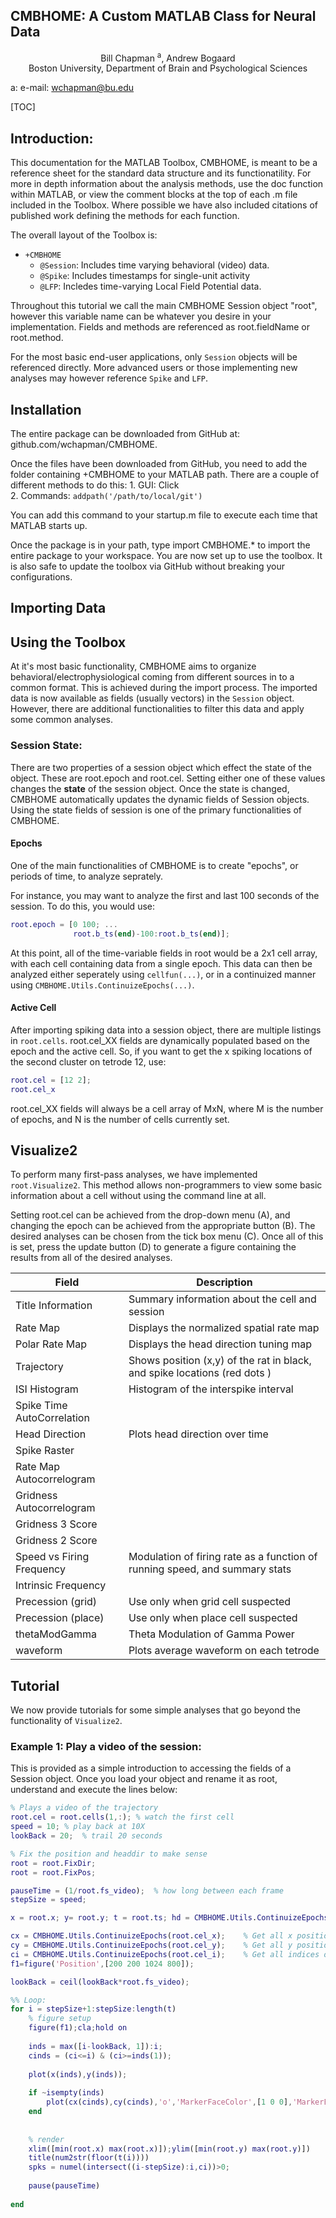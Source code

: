 ## CMBHOME: A Custom MATLAB Class for Neural Data
<center>
Bill Chapman <sup>a</sup>, Andrew Bogaard<br>
Boston University, Department of Brain and Psychological Sciences
</center>

a: e-mail: wchapman@bu.edu

[TOC]

## Introduction:
This documentation for the MATLAB Toolbox, CMBHOME, is meant to be a reference sheet for the standard data structure and its functionatility. For more in depth information about the analysis methods, use the doc function within MATLAB, or view the comment blocks at the top of each .m file included in the Toolbox. Where possible we have also included citations of published work defining the methods for each function.

The overall layout of the Toolbox is:
+ ```+CMBHOME```
    * ```@Session```: Includes time varying behavioral (video) data.
    * ```@Spike```:   Includes timestamps for single-unit activity
    * ```@LFP```:     Incledes time-varying Local Field Potential data.

Throughout this tutorial we call the main CMBHOME Session object "root", however this variable name can be whatever you desire in your implementation. Fields and methods are referenced as root.fieldName or root.method.

For the most basic end-user applications, only ```Session``` objects will be referenced directly. More advanced users or those implementing new analyses may however reference ```Spike``` and ```LFP```.

## Installation
The entire package can be downloaded from GitHub at: github.com/wchapman/CMBHOME. 

Once the files have been downloaded from GitHub, you need to add the folder containing +CMBHOME to your MATLAB path. There are a couple of different methods to do this:
    1. GUI:
        Click   
    2. Commands:
        ```
        addpath('/path/to/local/git')
        ```


You can add this command to your startup.m file to execute each time that MATLAB starts up.

Once the package is in your path, type import CMBHOME.* to import the entire package to your workspace. You are now set up to use the toolbox. It is also safe to update the toolbox via GitHub without breaking your configurations.

## Importing Data

## Using the Toolbox
At it's most basic functionality, CMBHOME aims to organize behavioral/electrophysiological coming from different sources in to a common format. This is achieved during the import process. The imported data is now available as fields (usually vectors) in the ```Session``` object. However, there are additional functionalities to filter this data and apply some common analyses.

### Session State:
There are two properties of a session object which effect the state of the object. These are root.epoch and root.cel. Setting either one of these values changes the **state** of the session object. Once the state is changed, CMBHOME automatically updates the dynamic fields of Session objects. Using the state fields of session is one of the primary functionalities of CMBHOME.

#### Epochs
One of the main functionalities of CMBHOME is to create "epochs", or periods of time, to analyze seprately. 

For instance, you may want to analyze the first and last 100 seconds of the session. To do this, you would use:
```matlab
root.epoch = [0 100; ...
              root.b_ts(end)-100:root.b_ts(end)];
```
At this point, all of the time-variable fields in root would be a 2x1 cell array, with each cell containing data from a single epoch. This data can then be analyzed either seperately using ```cellfun(...)```, or in a continuized manner using ```CMBHOME.Utils.ContinuizeEpochs(...)```.

#### Active Cell
After importing spiking data into a session object, there are multiple listings in ```root.cells```. root.cel_XX fields are dynamically populated based on the epoch and the active cell. So, if you want to get the x spiking locations of the second cluster on tetrode 12, use:
```matlab
root.cel = [12 2];
root.cel_x
```
root.cel_XX fields will always be a cell array of MxN, where M is the number of epochs, and N is the number of cells currently set. 

## Visualize2
To perform many first-pass analyses, we have implemented ```root.Visualize2```. This method allows non-programmers to view some basic information about a cell without using the command line at all. 

Setting root.cel can be achieved from the drop-down menu (A), and changing the epoch can be achieved from the appropriate button (B). The desired analyses can be chosen from the tick box menu (C). Once all of this is set, press the update button (D) to generate a figure containing the results from all of the desired analyses.

|Field                      |Description                                   |
|---------------------------|----------------------------------------------|
|Title Information          |Summary information about the cell and session|
|Rate Map                   |Displays the normalized spatial rate map
|Polar Rate Map             |Displays the head direction tuning map
|Trajectory                 |Shows position (x,y) of the rat in black, and spike locations (red dots ) |
|ISI Histogram              | Histogram of the interspike interval         |
|Spike Time AutoCorrelation |                                              |
|Head Direction             |Plots head direction over time                |
|Spike Raster               |                                              |
|Rate Map Autocorrelogram   |                                              |
|Gridness Autocorrelogram   |                                              |
|Gridness 3 Score           |                                              |
|Gridness 2 Score           |                                              |
|Speed vs Firing Frequency  |Modulation of firing rate as a function of running speed, and summary stats|
|Intrinsic Frequency        |                                              |
|Precession (grid)          |Use only when grid cell suspected             |
|Precession (place)         |Use only when place cell suspected            |
|thetaModGamma              |Theta Modulation of Gamma Power               |
|waveform                   |Plots average waveform on each tetrode        |


## Tutorial
We now provide tutorials for some simple analyses that go beyond the functionality of ```Visualize2```.

### Example 1: Play a video of the session:
This is provided as a simple introduction to accessing the fields of a Session object. Once you load your object and rename it as root, understand and execute the lines below:

```matlab
% Plays a video of the trajectory
root.cel = root.cells(1,:); % watch the first cell
speed = 10; % play back at 10X
lookBack = 20;  % trail 20 seconds

% Fix the position and headdir to make sense
root = root.FixDir;
root = root.FixPos;

pauseTime = (1/root.fs_video);  % how long between each frame
stepSize = speed;

x = root.x; y= root.y; t = root.ts; hd = CMBHOME.Utils.ContinuizeEpochs(root.headdir);

cx = CMBHOME.Utils.ContinuizeEpochs(root.cel_x);    % Get all x positions at firing
cy = CMBHOME.Utils.ContinuizeEpochs(root.cel_y);    % Get all y positions at firing
ci = CMBHOME.Utils.ContinuizeEpochs(root.cel_i);    % Get all indices of firing
f1=figure('Position',[200 200 1024 800]);

lookBack = ceil(lookBack*root.fs_video);

%% Loop:
for i = stepSize+1:stepSize:length(t)
    % figure setup
    figure(f1);cla;hold on
    
    inds = max([i-lookBack, 1]):i;
    cinds = (ci<=i) & (ci>=inds(1));
    
    plot(x(inds),y(inds));
    
    if ~isempty(inds) 
        plot(cx(cinds),cy(cinds),'o','MarkerFaceColor',[1 0 0],'MarkerEdgeColor',[0 0 0]);    
    end
    
    
    % render
    xlim([min(root.x) max(root.x)]);ylim([min(root.y) max(root.y)])
    title(num2str(floor(t(i))))
    spks = numel(intersect((i-stepSize):i,ci))>0;
    
    pause(pauseTime)
    
end
```
